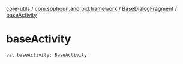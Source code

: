 [core-utils](../../index.md) / [com.sophoun.android.framework](../index.md) / [BaseDialogFragment](index.md) / [baseActivity](./base-activity.md)

# baseActivity

`val baseActivity: `[`BaseActivity`](../-base-activity/index.md)